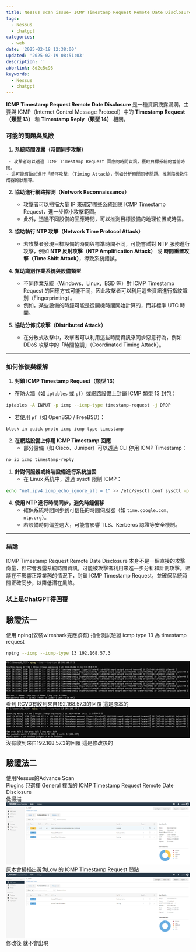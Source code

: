 ```yaml
---
title: Nessus scan issue- ICMP Timestamp Request Remote Date Disclosure
tags:
  - Nessus
  - chatgpt
categories:
  - web
date: '2025-02-18 12:38:00'
updated: '2025-02-19 08:51:03'
description: ''
abbrlink: 8d2c5c93
keywords:
  - Nessus
  - chatgpt
---
```

**ICMP Timestamp Request Remote Date Disclosure** 是一種資訊洩露漏洞，主要與 ICMP（Internet Control Message Protocol）中的 **Timestamp Request（類型 13）** 和 **Timestamp Reply（類型 14）** 相關。
### **可能的問題與風險**
1. **系統時間洩露（時間同步攻擊）**
 <!-- more -->
     - 攻擊者可以透過 ICMP Timestamp Request 回應的時間資訊，獲取目標系統的當前時間。
    - 這可能有助於進行「時序攻擊」（Timing Attack），例如分析時間同步問題、推測隨機數生成器的狀態等。
2. **協助進行網路探測（Network Reconnaissance）**
    - 攻擊者可以掃描大量 IP 來確定哪些系統回應 ICMP Timestamp Request，進一步縮小攻擊範圍。
    - 此外，透過不同設備的回應時間，可以推測目標設備的地理位置或時區。
3. **協助執行 NTP 攻擊（Network Time Protocol Attack）**
    
    - 若攻擊者發現目標設備的時間與標準時間不同，可能嘗試對 NTP 服務進行攻擊，例如 **NTP 反射攻擊（NTP Amplification Attack）** 或 **時間重置攻擊（Time Shift Attack）**，導致系統錯誤。
4. **幫助識別作業系統與設備類型**
    - 不同作業系統（Windows、Linux、BSD 等）對 ICMP Timestamp Request 的回應方式可能不同，因此攻擊者可以利用這些資訊進行指紋識別（Fingerprinting）。
    - 例如，某些設備的時鐘可能是從開機時間開始計算的，而非標準 UTC 時間。
5. **協助分佈式攻擊（Distributed Attack）**
    - 在分散式攻擊中，攻擊者可以利用這些時間資訊來同步惡意行為，例如 DDoS 攻擊中的「時間協調」（Coordinated Timing Attack）。

---
### **如何修復與緩解**
1. **封鎖 ICMP Timestamp Request（類型 13）**
- 在防火牆（如 `iptables` 或 `pf`）或網路設備上封鎖 ICMP 類型 13 封包：
```bash
iptables -A INPUT -p icmp --icmp-type timestamp-request -j DROP
```
- 若使用 `pf`（如 OpenBSD / FreeBSD）：
```bash
block in quick proto icmp icmp-type timestamp
```
2. **在網路設備上停用 ICMP Timestamp 回應**
    - 部分設備（如 Cisco、Juniper）可以透過 CLI 停用 ICMP Timestamp：
```bash
no ip icmp timestamp-reply
```
1. **針對伺服器或終端設備進行系統加固**
    - 在 Linux 系統中，透過 sysctl 限制 ICMP：
```bash
echo "net.ipv4.icmp_echo_ignore_all = 1" >> /etc/sysctl.conf sysctl -p
```
4. **使用 NTP 進行時間同步，避免時鐘偏移**
    - 確保系統時間同步到可信任的時間伺服器（如 `time.google.com`、`ntp.org`）。
    - 若設備時間偏差過大，可能會影響 TLS、Kerberos 認證等安全機制。

---

### **結論**
ICMP Timestamp Request Remote Date Disclosure 本身不是一個直接的攻擊向量，但它會洩露系統時間資訊，可能被攻擊者利用來進一步分析和計劃攻擊。建議在不影響正常業務的情況下，封鎖 ICMP Timestamp Request，並確保系統時間正確同步，以降低潛在風險。

### 以上是ChatGPT得回覆

## 驗證法一  
使用 nping(安裝wireshark完應該有) 指令測試驗證 icmp type 13 為 timestamp request  
```bash
nping --icmp --icmp-type 13 192.168.57.3 
``` 
![](/images/20250218113332.png)
看到 RCVD有收到來自192.168.57.3的回覆 這是原本的  
![](/images/20250218113344.png)
沒有收到來自192.168.57.3的回覆 這是修改後的

## 驗證法二  
使用Nessus的Advance Scan  
Plugins 只選擇 General 裡面的 ICMP Timestamp Request Remote Date Disclosure  
做掃描
![](/images/20250218113509.png)
原本會掃描出黃色Low 的 ICMP Timestamp Request 弱點
![](/images/20250218113518.png)
修改後 就不會出現
